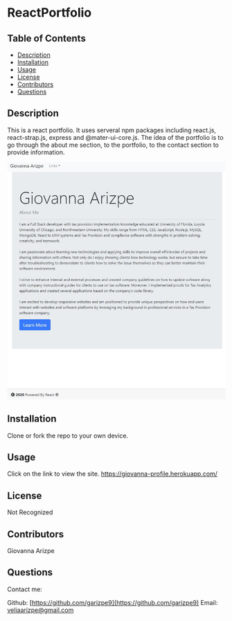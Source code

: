 # ReactPortfolio

## Table of Contents

- [Description](#description)
- [Installation](#installation)
- [Usage](#usage)
- [License](#license)
- [Contributors](#contributors)
- [Questions](#questions)

## Description

This is a react portfolio. It uses serveral npm packages including react.js, react-strap.js, express and @mater-ui-core.js. The idea of the portfolio is to go through the about me section, to the portfolio, to the contact section to provide information.

<img src=https://github.com/garizpe9/reactportfolio/blob/master/client/src/component/assets/profile.JPG>

## Installation

Clone or fork the repo to your own device.

## Usage

Click on the link to view the site.
https://giovanna-profile.herokuapp.com/

## License

Not Recognized

## Contributors

Giovanna Arizpe

## Questions

Contact me:

Github: [https://github.com/garizpe9](https://github.com/garizpe9)
Email: [veliaarizpe@gmail.com](veliaarizpe@gmail.com)
